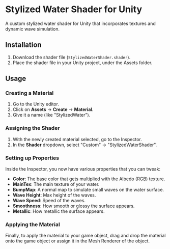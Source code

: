 # Stylized Water Shader for Unity

A custom stylized water shader for Unity that incorporates textures and dynamic wave simulation.

## Installation

1. Download the shader file (`StylizedWaterShader.shader`).
2. Place the shader file in your Unity project, under the Assets folder.

## Usage

### Creating a Material

1. Go to the Unity editor.
2. Click on **Assets** -> **Create** -> **Material**.
3. Give it a name (like "StylizedWater").

### Assigning the Shader

1. With the newly created material selected, go to the Inspector.
2. In the **Shader** dropdown, select "Custom" -> "StylizedWaterShader".

### Setting up Properties

Inside the Inspector, you now have various properties that you can tweak:

- **Color**: The base color that gets multiplied with the Albedo (RGB) texture.
- **MainTex**: The main texture of your water.
- **BumpMap**: A normal map to simulate small waves on the water surface.
- **Wave Height**: Max height of the waves.
- **Wave Speed**: Speed of the waves.
- **Smoothness**: How smooth or glossy the surface appears.
- **Metallic**: How metallic the surface appears.

### Applying the Material

Finally, to apply the material to your game object, drag and drop the material onto the game object or assign it in the Mesh Renderer of the object.
